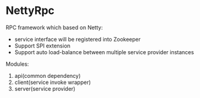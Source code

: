 # NettyRpc
RPC framework which based on Netty:
* service interface will be registered into Zookeeper
* Support SPI extension
* Support auto load-balance between multiple service provider instances

Modules:
1. api(common dependency)
2. client(service invoke wrapper)
3. server(service provider)
